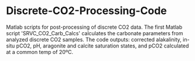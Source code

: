 # Discrete-CO2-Processing-Code
Matlab scripts for post-processing of discrete CO2 data.
The first Matlab script 'SRVC_CO2_Carb_Calcs' calculates the carbonate parameters from analyzed discrete CO2 samples. The code outputs: corrected alakalinity, in-situ pCO2, pH, aragonite and calcite saturation states, and pCO2 calculated at a common temp of 20ºC.
